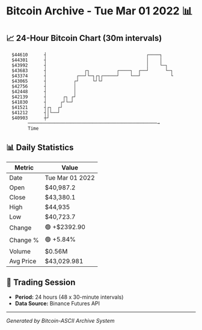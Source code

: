 # Bitcoin Archive - Tue Mar 01 2022 📊

## 📈 24-Hour Bitcoin Chart (30m intervals)

```
  $44610      ┤                                     ┌────┐     
  $44301      ┤                                     │    │     
  $43992      ┤                                     │    └─┐   
  $43683      ┤              ┌┐          ┌────┐  ┌──┘      └─┐ 
  $43374      ┤           ┌──┘└─┐┌┐┌─────┘    └──┘           └ 
  $43065      ┤          ┌┘     └┘└┘                           
  $42756      ┤          │                                     
  $42448      ┤          │                                     
  $42139      ┤      ┌┐ ┌┘                                     
  $41830      ┤     ┌┘└─┘                                      
  $41521      ┤┌┐  ┌┘                                          
  $41212      ┤│└──┘                                           
  $40903      ┼┘                                               
        ────────────────────────────────────────────────→
        Time
```

## 📊 Daily Statistics

| Metric | Value |
|--------|-------|
| Date | Tue Mar 01 2022 |
| Open | $40,987.2 |
| Close | $43,380.1 |
| High | $44,935 |
| Low | $40,723.7 |
| Change | 🟢 +$2392.90 |
| Change % | 🟢 +5.84% |
| Volume | $0.56M |
| Avg Price | $43,029.981 |

## 📅 Trading Session

- **Period:** 24 hours (48 x 30-minute intervals)
- **Data Source:** Binance Futures API

---
*Generated by Bitcoin-ASCII Archive System*
